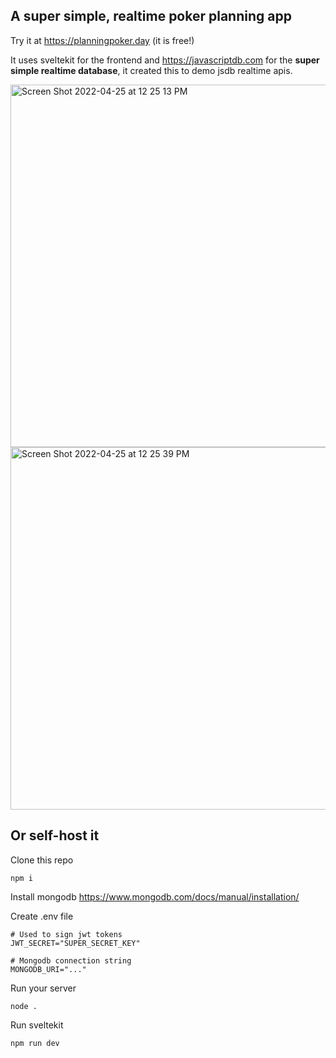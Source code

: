 ## A super simple, realtime poker planning app

Try it at https://planningpoker.day (it is free!)

It uses sveltekit for the frontend and https://javascriptdb.com for the **super simple realtime database**, it created this to demo jsdb realtime apis.

<img width="580" alt="Screen Shot 2022-04-25 at 12 25 13 PM" src="https://user-images.githubusercontent.com/3990044/165154737-16160e83-b162-4dd1-a496-2071b873cff5.png">


<img width="580" alt="Screen Shot 2022-04-25 at 12 25 39 PM" src="https://user-images.githubusercontent.com/3990044/165154587-7d76bd9f-cf19-4e4d-8254-f2fa9133eb66.png">


## Or self-host it
Clone this repo
```shell
npm i
```

Install mongodb
https://www.mongodb.com/docs/manual/installation/

Create .env file
```dotenv
# Used to sign jwt tokens
JWT_SECRET="SUPER_SECRET_KEY"

# Mongodb connection string
MONGODB_URI="..."
```
Run your server
```shell
node .
```
Run sveltekit
```shell
npm run dev
```



